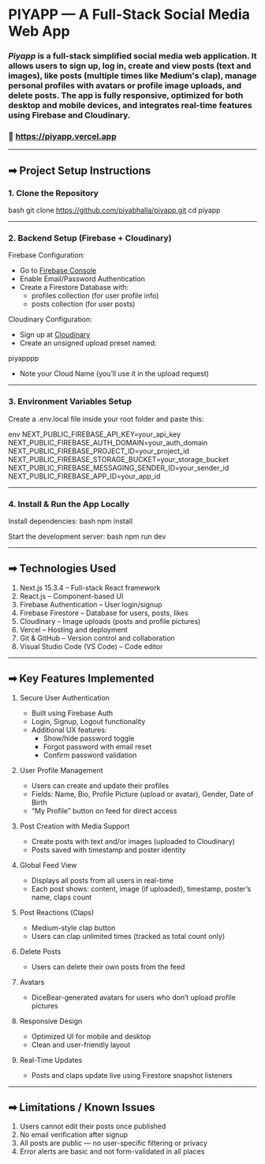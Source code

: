 # PIYAPP — A Full-Stack Social Media Web App

### *Piyapp* is a full-stack simplified social media web application. It allows users to sign up, log in, create and view posts (text and images), like posts (multiple times like Medium's clap), manage personal profiles with avatars or profile image uploads, and delete posts. The app is fully responsive, optimized for both desktop and mobile devices, and integrates real-time features using Firebase and Cloudinary.

### 🔗 https://piyapp.vercel.app
---

## ➡ Project Setup Instructions

### 1. Clone the Repository
bash
git clone https://github.com/piyabhalla/piyapp.git
cd piyapp


---

### 2. Backend Setup (Firebase + Cloudinary)

Firebase Configuration:
- Go to [Firebase Console](https://console.firebase.google.com)
- Enable Email/Password Authentication
- Create a Firestore Database with:
  - profiles collection (for user profile info)
  - posts collection (for user posts)

Cloudinary Configuration:
- Sign up at [Cloudinary](https://cloudinary.com/)
- Create an unsigned upload preset named:

piyapppp

- Note your Cloud Name (you’ll use it in the upload request)

---

### 3. Environment Variables Setup

Create a .env.local file inside your root folder and paste this:

env
NEXT_PUBLIC_FIREBASE_API_KEY=your_api_key
NEXT_PUBLIC_FIREBASE_AUTH_DOMAIN=your_auth_domain
NEXT_PUBLIC_FIREBASE_PROJECT_ID=your_project_id
NEXT_PUBLIC_FIREBASE_STORAGE_BUCKET=your_storage_bucket
NEXT_PUBLIC_FIREBASE_MESSAGING_SENDER_ID=your_sender_id
NEXT_PUBLIC_FIREBASE_APP_ID=your_app_id


---

### 4. Install & Run the App Locally

Install dependencies:
bash
npm install


Start the development server:
bash
npm run dev


---

## ➡ Technologies Used

1. Next.js 15.3.4 – Full-stack React framework  
2. React.js – Component-based UI  
3. Firebase Authentication – User login/signup  
4. Firebase Firestore – Database for users, posts, likes  
5. Cloudinary – Image uploads (posts and profile pictures)  
6. Vercel – Hosting and deployment  
7. Git & GitHub – Version control and collaboration  
8. Visual Studio Code (VS Code) – Code editor  

---

## ➡ Key Features Implemented

1. Secure User Authentication
   - Built using Firebase Auth
   - Login, Signup, Logout functionality
   - Additional UX features:
     - Show/hide password toggle  
     - Forgot password with email reset  
     - Confirm password validation

2. User Profile Management
   - Users can create and update their profiles
   - Fields: Name, Bio, Profile Picture (upload or avatar), Gender, Date of Birth
   - “My Profile” button on feed for direct access

3. Post Creation with Media Support
   - Create posts with text and/or images (uploaded to Cloudinary)
   - Posts saved with timestamp and poster identity

4. Global Feed View
   - Displays all posts from all users in real-time
   - Each post shows: content, image (if uploaded), timestamp, poster’s name, claps count

5. Post Reactions (Claps)
   - Medium-style clap button
   - Users can clap unlimited times (tracked as total count only)

6. Delete Posts
   - Users can delete their own posts from the feed

7. Avatars
   - DiceBear-generated avatars for users who don’t upload profile pictures

8. Responsive Design
   - Optimized UI for mobile and desktop
   - Clean and user-friendly layout

9. Real-Time Updates
   - Posts and claps update live using Firestore snapshot listeners

---

## ➡ Limitations / Known Issues

1. Users cannot edit their posts once published  
2. No email verification after signup  
3. All posts are public — no user-specific filtering or privacy  
4. Error alerts are basic and not form-validated in all places





